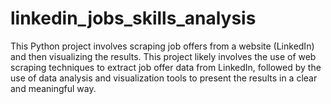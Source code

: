 # linkedin_jobs_skills_analysis
This Python project involves scraping job offers from a website (LinkedIn) and then visualizing the results. This project likely involves the use of web scraping techniques to extract job offer data from LinkedIn, followed by the use of data analysis and visualization tools to present the results in a clear and meaningful way.
